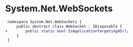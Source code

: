 # System.Net.WebSockets

``` diff
 namespace System.Net.WebSockets {
     public abstract class WebSocket : IDisposable {
+        public static bool IsApplicationTargeting45();
     }
 }
```
